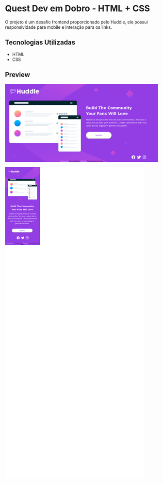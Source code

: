# Quest Dev em Dobro - HTML + CSS

O projeto é um desafio frontend proporcionado pelo Huddle, 
ele possui responsividade para mobile e interação para os links.

## Tecnologias Utilizadas

- HTML
- CSS

## Preview

![Desktop](src/images/portifolio-desktop.png)

![Mobile](src/images/portifolio-mobile.png)

